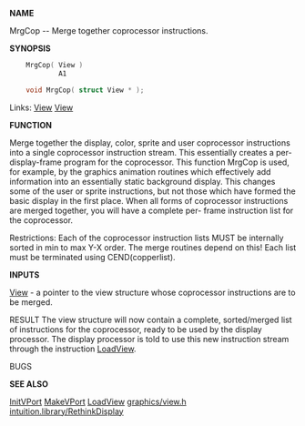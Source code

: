 
**NAME**

MrgCop -- Merge together coprocessor instructions.

**SYNOPSIS**

```c
    MrgCop( View )
            A1

    void MrgCop( struct View * );

```
Links: [View](_00B8.md) [View](_00B8.md) 

**FUNCTION**

Merge together the display, color, sprite and user coprocessor
instructions into a single coprocessor instruction stream.  This
essentially creates a per-display-frame program for the coprocessor.
This function MrgCop is used, for example, by the graphics animation
routines which effectively add information into an essentially
static background display.  This changes some of the user
or sprite instructions, but not those which have formed the
basic display in the first place.  When all forms of coprocessor
instructions are merged together, you will have a complete per-
frame instruction list for the coprocessor.

Restrictions:  Each of the coprocessor instruction lists MUST be
internally sorted in min to max Y-X order.  The merge routines
depend on this! Each list must be terminated using CEND(copperlist).

**INPUTS**

[View](_00B8.md) - a pointer to the view structure whose coprocessor
instructions are to be merged.

RESULT
The view structure will now contain a complete, sorted/merged
list of instructions for the coprocessor, ready to be used by
the display processor.  The display processor is told to use
this new instruction stream through the instruction [LoadView](LoadView.md).

BUGS

**SEE ALSO**

[InitVPort](InitVPort.md) [MakeVPort](MakeVPort.md) [LoadView](LoadView.md) [graphics/view.h](_00B8.md)
[intuition.library/RethinkDisplay](../intuition/RethinkDisplay.md)
